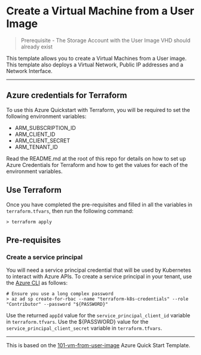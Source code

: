 # Create a Virtual Machine from a User Image

> Prerequisite - The Storage Account with the User Image VHD should already exist

This template allows you to create a Virtual Machines from a User image. This template also deploys a Virtual Network, Public IP addresses and a Network Interface.

---

## Azure credentials for Terraform

To use this Azure Quickstart with Terraform, you will be required to set the following environment variables:
- ARM_SUBSCRIPTION_ID
- ARM_CLIENT_ID
- ARM_CLIENT_SECRET
- ARM_TENANT_ID

Read the README.md at the root of this repo for details on how to set up Azure Credentials for Terraform and how to get the values for each of the environment variables.

## Use Terraform

Once you have completed the pre-requisites and filled in all the variables in `terraform.tfvars`, then run the following command:

```
> terraform apply
```

## Pre-requisites

### Create a service principal

You will need a service principal credential that will be used by Kubernetes to interact with Azure APIs. To create a service principal in your tenant, use the [Azure CLI](https://docs.microsoft.com/en-us/cli/azure/install-azure-cli) as follows:

```
# Ensure you use a long complex password
> az ad sp create-for-rbac --name "terraform-k8s-credentials" --role "Contributor" --password "${PASSWORD}"
```

Use the returned `appId` value for the `service_principal_client_id` variable in `terraform.tfvars`. Use the ${PASSWORD} value for the `service_principal_client_secret` variable in `terraform.tfvars`.

---

This is based on the [101-vm-from-user-image](https://github.com/Azure/azure-quickstart-templates/tree/master/101-vm-from-user-image) Azure Quick Start Template.